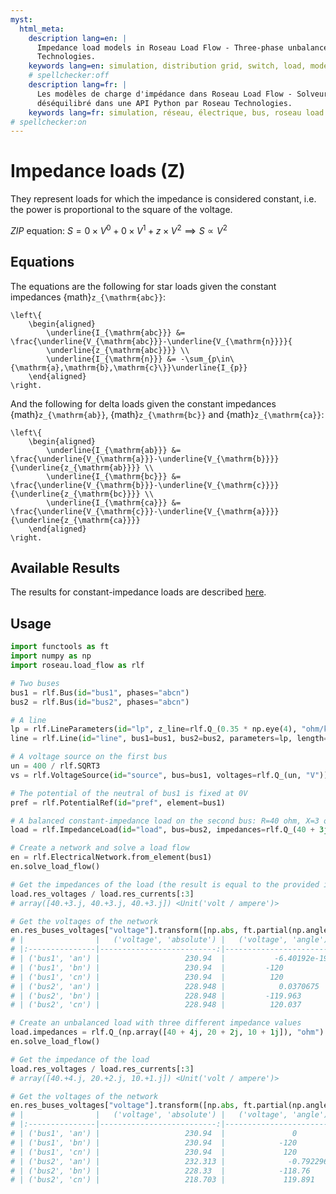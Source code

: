 ```yaml
---
myst:
  html_meta:
    description lang=en: |
      Impedance load models in Roseau Load Flow - Three-phase unbalanced load flow solver in a Python API by Roseau
      Technologies.
    keywords lang=en: simulation, distribution grid, switch, load, model, impedance
    # spellchecker:off
    description lang=fr: |
      Les modèles de charge d'impédance dans Roseau Load Flow - Solveur d'écoulement de charge triphasé et
      déséquilibré dans une API Python par Roseau Technologies.
    keywords lang=fr: simulation, réseau, électrique, bus, roseau load flow, charges, modèle, impédance
# spellchecker:on
---
```


# Impedance loads (Z)

They represent loads for which the impedance is considered constant, i.e. the power is proportional to the square of the
voltage.

_ZIP_ equation: $S = 0 \times V^0 + 0 \times V^1 + z \times V^2 \implies S \propto V^2$

## Equations

The equations are the following for star loads given the constant impedances {math}`z_{\mathrm{abc}}`:

```{math}
\left\{
    \begin{aligned}
        \underline{I_{\mathrm{abc}}} &= \frac{\underline{V_{\mathrm{abc}}}-\underline{V_{\mathrm{n}}}}{
        \underline{z_{\mathrm{abc}}}} \\
        \underline{I_{\mathrm{n}}} &= -\sum_{p\in\{\mathrm{a},\mathrm{b},\mathrm{c}\}}\underline{I_{p}}
    \end{aligned}
\right.
```

And the following for delta loads given the constant impedances {math}`z_{\mathrm{ab}}`, {math}`z_{\mathrm{bc}}` and
{math}`z_{\mathrm{ca}}`:

```{math}
\left\{
    \begin{aligned}
        \underline{I_{\mathrm{ab}}} &= \frac{\underline{V_{\mathrm{a}}}-\underline{V_{\mathrm{b}}}}{\underline{z_{\mathrm{ab}}}} \\
        \underline{I_{\mathrm{bc}}} &= \frac{\underline{V_{\mathrm{b}}}-\underline{V_{\mathrm{c}}}}{\underline{z_{\mathrm{bc}}}} \\
        \underline{I_{\mathrm{ca}}} &= \frac{\underline{V_{\mathrm{c}}}-\underline{V_{\mathrm{a}}}}{\underline{z_{\mathrm{ca}}}}
    \end{aligned}
\right.
```

## Available Results

The results for constant-impedance loads are described [here](./index.md#available-results).

## Usage

```python
import functools as ft
import numpy as np
import roseau.load_flow as rlf

# Two buses
bus1 = rlf.Bus(id="bus1", phases="abcn")
bus2 = rlf.Bus(id="bus2", phases="abcn")

# A line
lp = rlf.LineParameters(id="lp", z_line=rlf.Q_(0.35 * np.eye(4), "ohm/km"))
line = rlf.Line(id="line", bus1=bus1, bus2=bus2, parameters=lp, length=rlf.Q_(1, "km"))

# A voltage source on the first bus
un = 400 / rlf.SQRT3
vs = rlf.VoltageSource(id="source", bus=bus1, voltages=rlf.Q_(un, "V"))

# The potential of the neutral of bus1 is fixed at 0V
pref = rlf.PotentialRef(id="pref", element=bus1)

# A balanced constant-impedance load on the second bus: R=40 ohm, X=3 ohm per phase
load = rlf.ImpedanceLoad(id="load", bus=bus2, impedances=rlf.Q_(40 + 3j, "ohm"))

# Create a network and solve a load flow
en = rlf.ElectricalNetwork.from_element(bus1)
en.solve_load_flow()

# Get the impedances of the load (the result is equal to the provided impedance
load.res_voltages / load.res_currents[:3]
# array([40.+3.j, 40.+3.j, 40.+3.j]) <Unit('volt / ampere')>

# Get the voltages of the network
en.res_buses_voltages["voltage"].transform([np.abs, ft.partial(np.angle, deg=True)])
# |                |   ('voltage', 'absolute') |   ('voltage', 'angle') |
# |:---------------|--------------------------:|-----------------------:|
# | ('bus1', 'an') |                   230.94  |           -6.40192e-19 |
# | ('bus1', 'bn') |                   230.94  |         -120           |
# | ('bus1', 'cn') |                   230.94  |          120           |
# | ('bus2', 'an') |                   228.948 |            0.0370675   |
# | ('bus2', 'bn') |                   228.948 |         -119.963       |
# | ('bus2', 'cn') |                   228.948 |          120.037       |

# Create an unbalanced load with three different impedance values
load.impedances = rlf.Q_(np.array([40 + 4j, 20 + 2j, 10 + 1j]), "ohm")
en.solve_load_flow()

# Get the impedance of the load
load.res_voltages / load.res_currents[:3]
# array([40.+4.j, 20.+2.j, 10.+1.j]) <Unit('volt / ampere')>

# Get the voltages of the network
en.res_buses_voltages["voltage"].transform([np.abs, ft.partial(np.angle, deg=True)])
# |                |   ('voltage', 'absolute') |   ('voltage', 'angle') |
# |:---------------|--------------------------:|-----------------------:|
# | ('bus1', 'an') |                   230.94  |               0        |
# | ('bus1', 'bn') |                   230.94  |            -120        |
# | ('bus1', 'cn') |                   230.94  |             120        |
# | ('bus2', 'an') |                   232.313 |              -0.792296 |
# | ('bus2', 'bn') |                   228.33  |            -118.76     |
# | ('bus2', 'cn') |                   218.703 |             119.891    |
```
